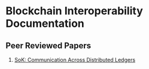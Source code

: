 # Blockchain Interoperability Documentation

## Peer Reviewed Papers

1. [SoK: Communication Across Distributed Ledgers](https://eprint.iacr.org/2019/1128.pdf)
